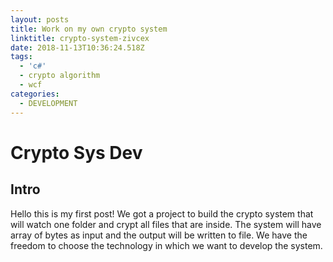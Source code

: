 ```yaml
---
layout: posts
title: Work on my own crypto system
linktitle: crypto-system-zivcex
date: 2018-11-13T10:36:24.518Z
tags:
  - 'c#'
  - crypto algorithm
  - wcf
categories:
  - DEVELOPMENT
---
```

# Crypto Sys Dev

## Intro

Hello this is my first post! We got a project to build the crypto system that will watch one folder and crypt all files that are inside. The system will have array of bytes as input and the output will be written to file. We have the freedom to choose the technology in which we want to develop the system.

